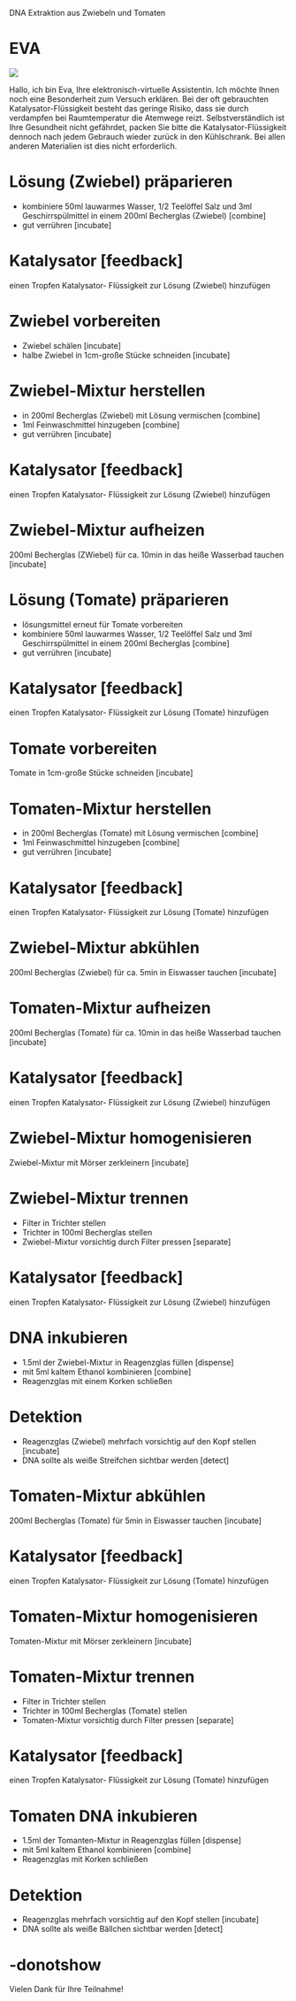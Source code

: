 DNA Extraktion aus Zwiebeln und Tomaten

# EVA

![](pos1.jpg)

Hallo, ich bin Eva, Ihre elektronisch-virtuelle Assistentin. Ich möchte Ihnen noch eine Besonderheit zum Versuch erklären. Bei der oft gebrauchten Katalysator-Flüssigkeit besteht das geringe Risiko, dass sie durch verdampfen bei Raumtemperatur die Atemwege reizt. Selbstverständlich ist Ihre Gesundheit nicht gefährdet, packen Sie bitte die Katalysator-Flüssigkeit dennoch nach jedem Gebrauch wieder zurück in den Kühlschrank. Bei allen anderen Materialien ist dies nicht erforderlich. 


# Lösung (Zwiebel) präparieren

 - kombiniere 50ml lauwarmes Wasser, 1/2 Teelöffel Salz und 3ml Geschirrspülmittel in einem 200ml Becherglas (Zwiebel) [combine]
 - gut verrühren [incubate]

# Katalysator [feedback]

 einen Tropfen Katalysator- Flüssigkeit zur Lösung (Zwiebel) hinzufügen

# Zwiebel vorbereiten

 - Zwiebel schälen [incubate]
 - halbe Zwiebel in 1cm-große Stücke schneiden [incubate]

# Zwiebel-Mixtur herstellen

 - in 200ml Becherglas (Zwiebel) mit Lösung vermischen [combine]
 - 1ml Feinwaschmittel hinzugeben [combine]
 - gut verrühren [incubate]

# Katalysator [feedback]

 einen Tropfen Katalysator- Flüssigkeit zur Lösung (Zwiebel) hinzufügen

# Zwiebel-Mixtur aufheizen

 200ml Becherglas (ZWiebel) für ca. 10min in das heiße Wasserbad tauchen [incubate]

# Lösung (Tomate) präparieren

 - lösungsmittel erneut für Tomate vorbereiten
 - kombiniere 50ml lauwarmes Wasser, 1/2 Teelöffel Salz und 3ml Geschirrspülmittel in einem 200ml Becherglas [combine]
 - gut verrühren [incubate]

# Katalysator [feedback]

 einen Tropfen Katalysator- Flüssigkeit zur Lösung (Tomate) hinzufügen

# Tomate vorbereiten

 Tomate in 1cm-große Stücke schneiden [incubate]

# Tomaten-Mixtur herstellen

 - in 200ml Becherglas (Tomate) mit Lösung vermischen [combine]
 - 1ml Feinwaschmittel hinzugeben [combine]
 - gut verrühren [incubate]

# Katalysator [feedback]

 einen Tropfen Katalysator- Flüssigkeit zur Lösung (Tomate) hinzufügen

# Zwiebel-Mixtur abkühlen

 200ml Becherglas (Zwiebel) für ca. 5min in Eiswasser tauchen [incubate]

# Tomaten-Mixtur aufheizen

 200ml Becherglas (Tomate) für ca. 10min in das heiße Wasserbad tauchen [incubate]

# Katalysator [feedback]

 einen Tropfen Katalysator- Flüssigkeit zur Lösung (Zwiebel) hinzufügen

# Zwiebel-Mixtur homogenisieren

 Zwiebel-Mixtur mit Mörser zerkleinern [incubate]

# Zwiebel-Mixtur trennen

 - Filter in Trichter stellen
 - Trichter in 100ml Becherglas stellen
 - Zwiebel-Mixtur vorsichtig durch Filter pressen [separate]

# Katalysator [feedback]

 einen Tropfen Katalysator- Flüssigkeit zur Lösung (Zwiebel) hinzufügen

# DNA inkubieren

 - 1.5ml der Zwiebel-Mixtur in Reagenzglas füllen [dispense]
 - mit 5ml kaltem Ethanol kombinieren [combine]
 - Reagenzglas mit einem Korken schließen

# Detektion
 
 - Reagenzglas (Zwiebel) mehrfach vorsichtig auf den Kopf stellen [incubate]
 - DNA sollte als weiße Streifchen sichtbar werden [detect]

# Tomaten-Mixtur abkühlen

 200ml Becherglas (Tomate) für 5min in Eiswasser tauchen [incubate]

# Katalysator [feedback]

 einen Tropfen Katalysator- Flüssigkeit zur Lösung (Tomate) hinzufügen

# Tomaten-Mixtur homogenisieren

 Tomaten-Mixtur mit Mörser zerkleinern [incubate]

# Tomaten-Mixtur trennen

 - Filter in Trichter stellen
 - Trichter in 100ml Becherglas (Tomate) stellen
 - Tomaten-Mixtur vorsichtig durch Filter pressen [separate]

# Katalysator [feedback]

 einen Tropfen Katalysator- Flüssigkeit zur Lösung (Tomate) hinzufügen

# Tomaten DNA inkubieren

 - 1.5ml der Tomanten-Mixtur in Reagenzglas füllen [dispense]
 - mit 5ml kaltem Ethanol kombinieren [combine]
 - Reagenzglas mit Korken schließen

# Detektion
 
 - Reagenzglas mehrfach vorsichtig auf den Kopf stellen [incubate]
 - DNA sollte als weiße Bällchen sichtbar werden [detect]

# -donotshow

 Vielen Dank für Ihre Teilnahme!
